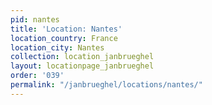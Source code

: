 ```yaml
---
pid: nantes
title: 'Location: Nantes'
location_country: France
location_city: Nantes
collection: location_janbrueghel
layout: locationpage_janbrueghel
order: '039'
permalink: "/janbrueghel/locations/nantes/"
---
```

